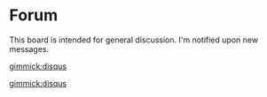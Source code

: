 Forum
=====

This board is intended for general discussion. I'm notified upon new messages.

[gimmick:disqus](mymdwiki)

[gimmick:disqus](2570wordscom)


